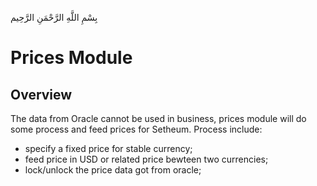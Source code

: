 بِسْمِ اللَّهِ الرَّحْمَنِ الرَّحِيم

# Prices Module

## Overview

The data from Oracle cannot be used in business, prices module will do some process and feed prices for Setheum. Process include:
   - specify a fixed price for stable currency;
   - feed price in USD or related price bewteen two currencies;
   - lock/unlock the price data got from oracle;
